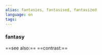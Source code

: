```yaml
---
alias: fantasies, fantasised, fantasized
language: en
tags: 
---
```

### fantasy
==see also:== 
==contrast:== 